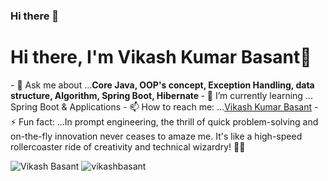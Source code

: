 ### Hi there 👋

<!--
**vikashbasant/vikashbasant** is a ✨ _special_ ✨ repository because its `README.md` (this file) appears on your GitHub profile.

Here are some ideas to get you started:

- 🔭 I’m currently working on ...
- 🌱 I’m currently learning ...
- 👯 I’m looking to collaborate on ...
- 🤔 I’m looking for help with ...
- 💬 Ask me about ...
- 📫 How to reach me: ...
- 😄 Pronouns: ...
- ⚡ Fun fact: ...
-->

<h1 algin="center">Hi there, I'm Vikash Kumar Basant👋</h1>
- 💬 Ask me about ...<strong>Core Java, OOP's concept, Exception Handling, data structure, Algorithm, Spring Boot, Hibernate </strong>
- 🌱 I’m currently learning ... <storng>Spring Boot & Applications </storng>
- 📫 How to reach me: ...<a href="https://www.linkedin.com/in/basantvikash360/" target="_blank">Vikash Kumar Basant</a>
- ⚡ Fun fact: ...In prompt engineering, the thrill of quick problem-solving and on-the-fly innovation never ceases to amaze me. It's like a high-speed rollercoaster ride of creativity and technical wizardry! 🎢🚀

<p algin="center">
  <img src="" alt="Vikash Basant">
  <img src="https://github-readme-stats.vercel.app/api?username=vikashbasant&show_icons=true" alt="vikashbasant">
</p>
<p algin="center">
  <a href="https://www.linkedin.com/in/basantvikash360/" target="_blank"><img src="https://icons8.com/icon/xuvGCOXi8Wyg/linkedin" height="30" width="30></a>
  
</p>
